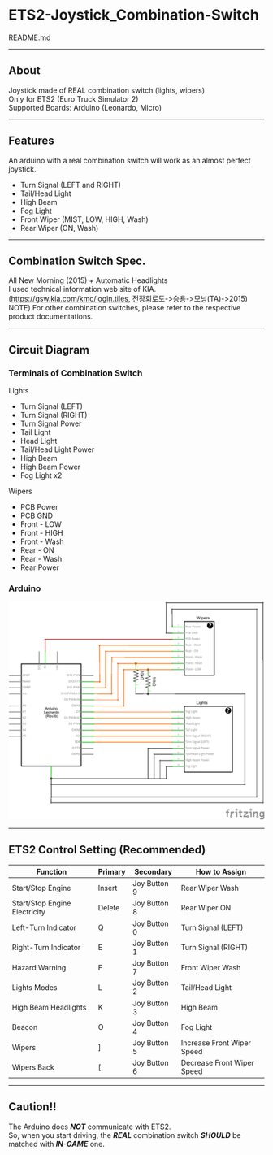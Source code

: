 # ETS2-Joystick_Combination-Switch
README.md

***

## About
Joystick made of REAL combination switch (lights, wipers)   
Only for ETS2 (Euro Truck Simulator 2)   
Supported Boards: Arduino (Leonardo, Micro)

***

## Features
An arduino with a real combination switch will work as an almost perfect joystick.
* Turn Signal (LEFT and RIGHT)
* Tail/Head Light
* High Beam
* Fog Light
* Front Wiper (MIST, LOW, HIGH, Wash)
* Rear Wiper (ON, Wash)

***

## Combination Switch Spec.
All New Morning (2015) + Automatic Headlights   
I used technical information web site of KIA. (https://gsw.kia.com/kmc/login.tiles, 전장회로도->승용->모닝(TA)->2015)   
NOTE) For other combination switches, please refer to the respective product documentations.

***

## Circuit Diagram
### Terminals of Combination Switch
Lights   
* Turn Signal (LEFT)
* Turn Signal (RIGHT)
* Turn Signal Power
* Tail Light
* Head Light
* Tail/Head Light Power
* High Beam
* High Beam Power
* Fog Light x2

Wipers
* PCB Power
* PCB GND
* Front - LOW
* Front - HIGH
* Front - Wash
* Rear - ON
* Rear - Wash
* Rear Power

### Arduino
<img src="img/Circuit Diagram.png" alt="Circuit Diagram"></img>

***

## ETS2 Control Setting (Recommended)
|Function|Primary|Secondary|How to Assign|
|---|---|---|---|
|Start/Stop Engine|Insert|Joy Button 9|Rear Wiper Wash|
|Start/Stop Engine Electricity|Delete|Joy Button 8|Rear Wiper ON|
|Left-Turn Indicator|Q|Joy Button 0|Turn Signal (LEFT)|
|Right-Turn Indicator|E|Joy Button 1|Turn Signal (RIGHT)|
|Hazard Warning|F|Joy Button 7|Front Wiper Wash|
|Lights Modes|L|Joy Button 2|Tail/Head Light|
|High Beam Headlights|K|Joy Button 3|High Beam|
|Beacon|O|Joy Button 4|Fog Light|
|Wipers|]|Joy Button 5|Increase Front Wiper Speed|
|Wipers Back|[|Joy Button 6|Decrease Front Wiper Speed|

***

## Caution!!
The Arduino does ***NOT*** communicate with ETS2.   
So, when you start driving, the ***REAL*** combination switch ***SHOULD*** be matched with ***IN-GAME*** one.
